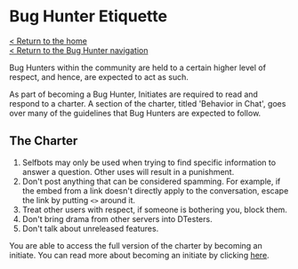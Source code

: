 # Bug Hunter Etiquette
[< Return to the home](/index)  
[< Return to the Bug Hunter navigation](/bugs/bug-hunters)

Bug Hunters within the community are held to a certain higher level of respect, and hence, are expected to act as such.

As part of becoming a Bug Hunter, Initiates are required to read and respond to a charter.
A section of the charter, titled 'Behavior in Chat', goes over many of the guidelines that Bug Hunters are expected to follow.

## The Charter

1. Selfbots may only be used when trying to find specific information to answer a question. Other uses will result in a punishment.
2. Don't post anything that can be considered spamming. For example, if the embed from a link doesn't directly apply to the conversation, escape the link by putting `<>` around it.
3. Treat other users with respect, if someone is bothering you, block them.
4. Don't bring drama from other servers into DTesters.
5. Don't talk about unreleased features.

You are able to access the full version of the charter by becoming an initiate.
You can read more about becoming an initiate by clicking [here](about).
